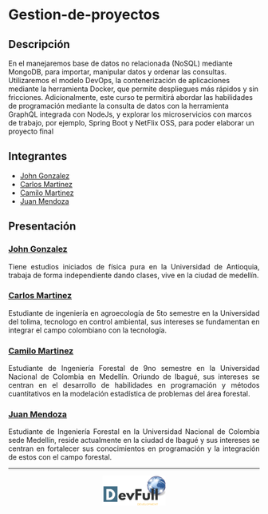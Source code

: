 # Gestion-de-proyectos

## Descripción

En el manejaremos base de datos no relacionada (NoSQL) mediante MongoDB, para importar, manipular datos y ordenar las consultas. Utilizaremos el modelo DevOps, la contenerización de aplicaciones mediante la herramienta Docker, que permite despliegues más rápidos y sin fricciones. Adicionalmente, este curso te permitirá abordar las habilidades de programación mediante la consulta de datos con la herramienta GraphQL integrada con NodeJs, y explorar los microservicios con marcos de trabajo, por ejemplo, Spring Boot y NetFlix OSS, para poder elaborar un proyecto final

## Integrantes

- [John Gonzalez](#john-gonzalez)
- [Carlos Martinez](#carlos-martinez)
- [Camilo Martinez](#camilo-martinez)
- [Juan Mendoza](#juan-mendoza)

## Presentación

### [John Gonzalez](https://github.com/Jchoco)

<p align="justify">
Tiene estudios iniciados de física pura en la Universidad de Antioquia, trabaja de forma independiente dando clases, vive en la ciudad de medellín.
</p>

### [Carlos Martinez](https://github.com/Carlos06mtz)

<p align="justify">
Estudiante de ingeniería en agroecología de 5to semestre en la Universidad del tolima, tecnologo en control ambiental, sus intereses se fundamentan en integrar el campo colombiano con la tecnología. 
</p>

### [Camilo Martinez](https://github.com/camilomartinezfo)

<p align="justify">
Estudiante de Ingeniería Forestal de 9no semestre en la Universidad Nacional de Colombia en Medellín. Oriundo de Ibagué, sus intereses se centran en el desarrollo de habilidades en programación y métodos cuantitativos en la modelación estadística de problemas del área forestal. 
</p>

### [Juan Mendoza](https://github.com/jsmendozap)

<p align="justify">
Estudiante de Ingeniería Forestal en la Universidad Nacional de Colombia sede Medellín, reside actualmente en la ciudad de Ibagué y sus intereses se centran en fortalecer sus conocimientos en programación y la integración de estos con el campo forestal. 
</p>

---

<p align = "center"> <img src="Devfull.png" style="height: 60px" /> </p>
